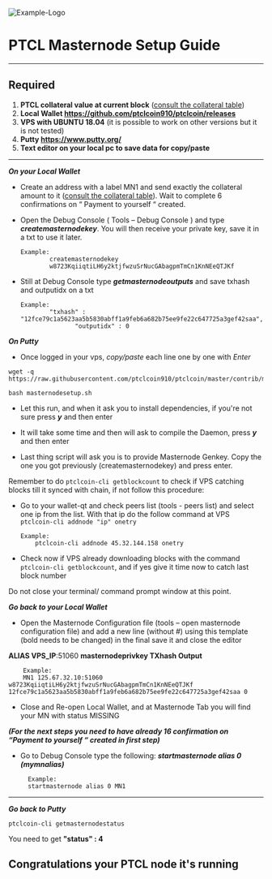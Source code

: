 ![Example-Logo](https://sappcoin.com/wp-content/uploads/2021/05/PTCL-logo-with-text-transparent-600x600-1.png)

# PTCL Masternode Setup Guide
***
## Required
1) **PTCL collateral value at current block** ([consult the collateral table](../../README.md#rewards-breakdown))
2) **Local Wallet https://github.com/ptclcoin910/ptclcoin/releases**
3) **VPS with UBUNTU 18.04** (it is possible to work on other versions but it is not tested)
4) **Putty https://www.putty.org/**
5) **Text editor on your local pc to save data for copy/paste**
***

***On your Local Wallet***
* Create an address with a label MN1 and send exactly the collateral amount to it ([consult the collateral table](../../README.md#rewards-breakdown)). Wait to complete 6 confirmations on “ Payment to yourself “ created.

* Open the Debug Console ( Tools – Debug Console ) and type ***createmasternodekey***.
You will then receive your private key, save it in a txt to use it later.
  ```
  Example:
          createmasternodekey
          w8723KqiiqtiLH6y2ktjfwzuSrNucGAbagpmTmCn1KnNEeQTJKf
* Still at Debug Console type ***getmasternodeoutputs*** and save txhash and outputidx on a txt
  ```
  Example:
          "txhash" : "12fce79c1a5623aa5b5830abff1a9feb6a682b75ee9fe22c647725a3gef42saa",
		         "outputidx" : 0

***On Putty***

* Once logged in your vps, *copy/paste* each line one by one with *Enter*

```
wget -q https://raw.githubusercontent.com/ptclcoin910/ptclcoin/master/contrib/masternodesetup/masternodesetup.sh
```

```
bash masternodesetup.sh
```

* Let this run, and when it ask you to install dependencies, if you're not sure press ***y*** and then enter

* It will take some time and then will ask to compile the Daemon, press ***y*** and then enter 

* Last thing script will ask you is to provide Masternode Genkey. Copy the one you got previously (createmasternodekey) and press enter.

Remember to do `ptclcoin-cli getblockcount` to check if VPS catching blocks till it synced with chain, if not follow this procedure:

* Go to your wallet-qt and check peers list (tools - peers list) and select one ip from the list. With that ip do the follow command at VPS `ptclcoin-cli addnode "ip" onetry`

      Example:
		  ptclcoin-cli addnode 45.32.144.158 onetry
    
* Check now if VPS already downloading blocks with the command `ptclcoin-cli getblockcount`, and if yes give it time now to catch last block number 

Do not close your terminal/ command prompt window at this point.

***Go back to your Local Wallet***

* Open the Masternode Configuration file (tools – open masternode configuration file) and add a new line (without #) using this template (bold needs to be changed) in the final save it and close the editor

**ALIAS VPS_IP**:51060 **masternodeprivkey TXhash Output**

		Example:
		MN1 125.67.32.10:51060 w8723KqiiqtiLH6y2ktjfwzuSrNucGAbagpmTmCn1KnNEeQTJKf 12fce79c1a5623aa5b5830abff1a9feb6a682b75ee9fe22c647725a3gef42saa 0

* Close and Re-open Local Wallet, and at Masternode Tab you will find your MN with status MISSING

***(For the next steps you need to have already 16 confirmation on “Payment to yourself “ created in first step)***

* Go to Debug Console type the following: ***startmasternode alias 0 (mymnalias)***

		Example:
		startmasternode alias 0 MN1
***

***Go back to Putty***

```
ptclcoin-cli getmasternodestatus
```

You need to get **"status" : 4** 

## Congratulations your PTCL node it's running

